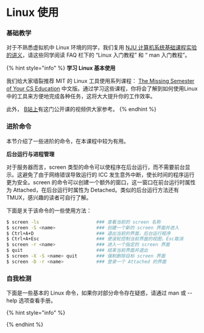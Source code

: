 # Linux 使用

### **基础教学**

对于不熟悉虚拟机中 Linux 环境的同学，我们复用 [NJU 计算机系统基础课程实验的讲义](https://nju-projectn.github.io/ics-pa-gitbook/ics2021/linux.html)，请这些同学阅读 FAQ 栏下的 “Linux 入门教程” 和 “ man 入门教程”。

{% hint style="info" %}
**学习 Linux 基本使用**

我们给大家墙裂推荐 MIT 的 Linux 工具使用系列课程：  [The Missing Semester of Your CS Education](https://missing-semester-cn.github.io/) 中文版。通过学习这些课程，你将会了解到如何使用Linux中的工具来方便地完成各种任务，这将大大提升你的工作效率。

此外， [B站上](https://www.bilibili.com/video/BV1x7411H7wa)有这门公开课的视频供大家参考。
{% endhint %}

### **进阶命令**

本节介绍了一些进阶的命令，在本课程中较为有用。

**后台运行与进程管理**

对于服务器而言，screen 类型的命令可以使程序在后台运行，而不需要前台显示。这避免了由于网络错误导致运行的 ICC 发生意外中断，使长时间的程序运行更为安全。screen 的命令可以创建一个额外的窗口，这一窗口在前台运行时属性为 Attached，在后台运行时属性为 Detached。类似的后台运行方法还有 TMUX，感兴趣的读者可自行了解。

下面是关于该命令的一些使用方法：

```bash
$ screen -ls                     ### 查看当前的 screen 名称
$ screen -S <name>               ### 创建一个新的 screen 界面并进入
$ Ctrl+A+D                       ### 退出当前的界面，后台运行程序
$ Ctrl+A+Esc                     ### 使滚轮控制当前界面的视图，Esc取消
$ screen -r <name>               ### 进入一个指定的 screen 界面
$ quit                           ### 结束当前界面并退出    
$ screen -X -S <name> quit       ### 强制删除目标 screen 界面
$ screen -D -r <name>            ### 登录一个 Attached 的界面 
```

### **自我检测**

下面是一些基本的 Linux 命令，如果你对部分命令存在疑惑，请通过 man 或 --help 选项查看手册。

{% hint style="info" %}

{% endhint %}







